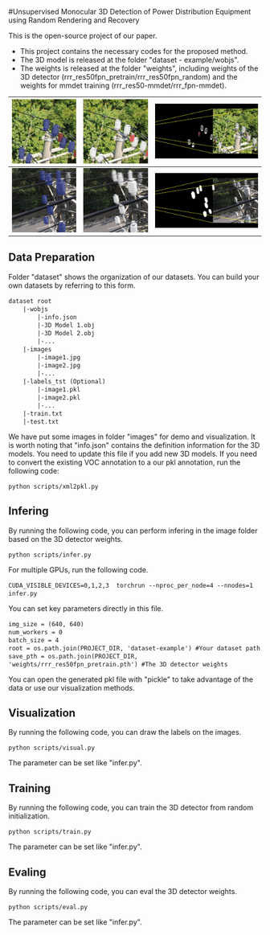 #Unsupervised Monocular 3D Detection of Power Distribution Equipment using Random Rendering and Recovery

This is the open-source project of our paper. 
+ This project contains the necessary codes for the proposed method.
+ The 3D model is released at the folder "dataset - example/wobjs".
+ The weights is released at the folder "weights", including weights of the 3D detector (rrr_res50fpn_pretrain/rrr_res50fpn_random) and the weights for mmdet training (rrr_res50-mmdet/rrr_fpn-mmdet).



![这是图片](imgs/003479_2720_0970_4000_2250_inst.jpg "") | ![这是图片](imgs/003479_2720_0970_4000_2250_obj.jpg "") | ![这是图片](imgs/003479_2720_0970_4000_2250_othr.jpg "")
---|---|---
![这是图片](imgs/400871_0316_0518_2876_3078_inst.jpg "") | ![这是图片](imgs/400871_0316_0518_2876_3078_obj.jpg "") | ![这是图片](imgs/400871_0316_0518_2876_3078_othr.jpg "")


## Data Preparation
Folder "dataset" shows the organization of our datasets. 
You can build your own datasets by referring to this form.
```angular2html
dataset root
    |-wobjs
        |-info.json
        |-3D Model 1.obj
        |-3D Model 2.obj
        |-...
    |-images
        |-image1.jpg
        |-image2.jpg
        |-...
    |-labels_tst (Optional)
        |-image1.pkl
        |-image2.pkl
        |-...
    |-train.txt
    |-test.txt

```
We have put some images in folder "images" for demo and visualization.
It is worth noting that "info.json" contains the definition information for the 3D models. 
You need to update this file if you add new 3D models.
If you need to convert the existing VOC annotation to a our pkl annotation, run the following code:
```
python scripts/xml2pkl.py
```
## Infering
By running the following code, you can perform infering in the image folder based on the 3D detector weights.
```
python scripts/infer.py
```
For multiple GPUs, run the following code.
```
CUDA_VISIBLE_DEVICES=0,1,2,3  torchrun --nproc_per_node=4 --nnodes=1 infer.py
```
You can set key parameters directly in this file.
```
img_size = (640, 640)
num_workers = 0
batch_size = 4
root = os.path.join(PROJECT_DIR, 'dataset-example') #Your dataset path
save_pth = os.path.join(PROJECT_DIR, 'weights/rrr_res50fpn_pretrain.pth') #The 3D detector weights
```
You can open the generated pkl file with "pickle" to take advantage of the data or use our visualization methods.
## Visualization
By running the following code, you can draw the labels on the images.
```
python scripts/visual.py
```
The parameter can be set like "infer.py".
## Training
By running the following code, you can train the 3D detector from random initialization.
```
python scripts/train.py
```
The parameter can be set like "infer.py".
## Evaling
By running the following code, you can eval the 3D detector weights.
```
python scripts/eval.py
```
The parameter can be set like "infer.py".

